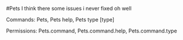 #Pets
I think there some issues i never fixed oh well


Commands:
Pets,
Pets help,
Pets type [type]

Permissions:
Pets.command,
Pets.command.help,
Pets.command.type
